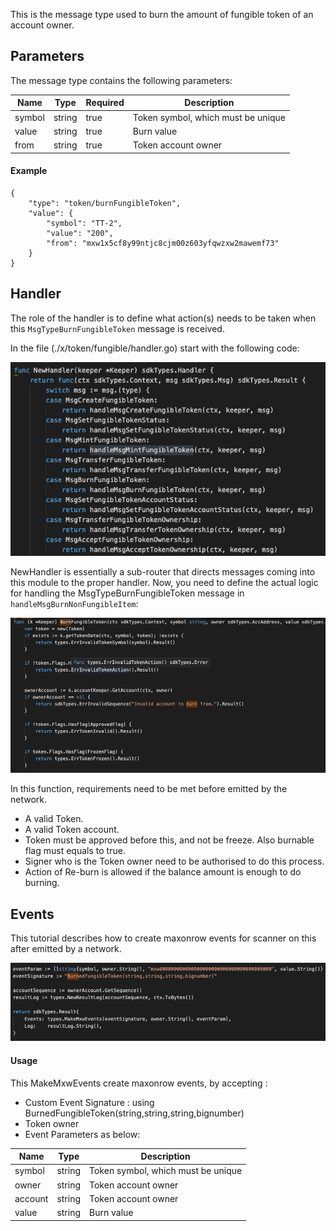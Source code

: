 This is the message type used to burn the amount of fungible token of an account owner.

<!-- type MsgBurnFungibleToken struct {
	Symbol string              `json:"symbol"`
	Value  sdkTypes.Uint       `json:"value"`
	From   sdkTypes.AccAddress `json:"from"`
} -->

## Parameters

The message type contains the following parameters:

| Name | Type | Required | Description                 |
| ---- | ---- | -------- | --------------------------- |
| symbol | string | true   | Token symbol, which must be unique| |
| value | string | true   | Burn value| |
| from | string | true   | Token account owner| |


#### Example

```
{
    "type": "token/burnFungibleToken",
    "value": {
        "symbol": "TT-2",
        "value": "200",
        "from": "mxw1x5cf8y99ntjc8cjm00z603yfqwzxw2mawemf73"
    }
}

```

## Handler

The role of the handler is to define what action(s) needs to be taken when this `MsgTypeBurnFungibleToken` message is received.

In the file (./x/token/fungible/handler.go) start with the following code:

![Image-1](../pic/AcceptFungibleTokenOwnership_01.png)


NewHandler is essentially a sub-router that directs messages coming into this module to the proper handler.
Now, you need to define the actual logic for handling the MsgTypeBurnFungibleToken message in `handleMsgBurnNonFungibleItem`:

![Image-2](../pic/BurnFungibleToken_02.png)


In this function, requirements need to be met before emitted by the network.

* A valid Token.
* A valid Token account.
* Token must be approved before this, and not be freeze. Also burnable flag must equals to true.
* Signer who is the Token owner need to be authorised to do this process.
* Action of Re-burn is allowed if the balance amount is enough to do burning.


## Events
This tutorial describes how to create maxonrow events for scanner on this after emitted by a network.

![Image-1](../pic/BurnFungibleToken_03.png)


#### Usage
This MakeMxwEvents create maxonrow events, by accepting :

* Custom Event Signature : using BurnedFungibleToken(string,string,string,bignumber)
* Token owner
* Event Parameters as below:

| Name | Type | Description                 |
| ---- | ---- | --------------------------- |
| symbol | string | Token symbol, which must be unique| |
| owner | string | Token account owner| |
| account | string | Token account owner| |
| value | string | Burn value| |
